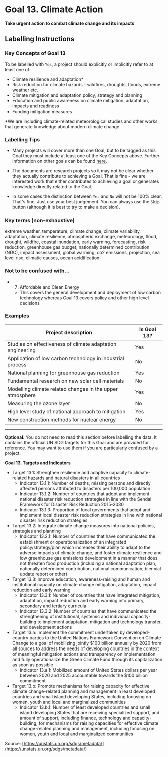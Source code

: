 # Goal 13. Climate Action
**Take urgent action to combat climate change and its impacts**

## Labelling Instructions

### Key Concepts of Goal 13

To be labelled with `Yes`, a project should explicitly or implicitly refer to at least one of:

* Climate resilience and adaptation*
* Risk reduction for climate hazards - wildfires, droughts, floods, extreme weather etc.
* Climate mitigation and adaptation policy, strategy and planning
* Education and public awareness on climate mitigation, adaptation, impacts and readiness
* Funding mitigation measures

*We are including climate-related meteorological studies and other works that generate knowledge about modern climate change

### Labelling Tips

* Many projects will cover more than one Goal, but to be tagged as this Goal they must include at least one of the Key Concepts above. Further information on other goals can be found [here](https://unstats.un.org/sdgs/metadata/).

* The documents are research projects so it may not be clear whether they actually contribute to achieving a Goal. That is fine - we are interested work that either contributes to achieving a goal or generates knowledge directly related to the Goal.

* In some cases the distinction between `Yes` and `No` will not be 100% clear. That's fine. Just use your best judgement. You can always use the `Skip` button (although it is best to try to make a decision).

### Key terms (non-exhaustive)
extreme weather, temperature, climate change, climate variability, adaptation, climate resilience, atmospheric exchange, meteorology, flood, drought, wildfire, coastal inundation, early warning, forecasting, risk reduction, greenhouse gas budget, nationally determined contribution (NDC), impact assessment, global warming, co2 emissions, projection, sea level rise, climatic causes, ocean acidification

### Not to be confused with...

- 7. Affordable and Clean Energy
	- This covers the general development and deployment of low carbon technology whereas Goal 13 covers policy and other high level decisions


### Examples

| Project description                                        | Is Goal 13? |
|------------------------------------------------------------|-------------|
| Studies on effectiveness of climate adaptation engineering | Yes         |
| Application of low carbon technology in industrial process | No          |
| National planning for greenhouse gas reduction             | Yes         |
| Fundamental research on new solar cell materials           | No          |
| Modelling climate related changes in the upper atmosphere  | Yes         |
| Measuring the ozone layer                                  | No          |
| High level study of national approach to mitigation        | Yes         |
| New construction methods for nuclear energy                | No          |

---

**Optional:** You do not need to read this section before labelling the data. It contains the official UN SDG targets for this Goal and are provided for reference. You may want to use them if you are particularly confused by a project.


**Goal 13. Targets and Indicators**

* Target 13.1: Strengthen resilience and adaptive capacity to climate-related hazards and natural disasters in all countries
	* Indicator 13.1.1: Number of deaths, missing persons and directly affected persons attributed to disasters per 100,000 population
	* Indicator 13.1.2: Number of countries that adopt and implement national disaster risk reduction strategies in line with the Sendai Framework for Disaster Risk Reduction 2015-2030
	* Indicator 13.1.3: Proportion of local governments that adopt and implement local disaster risk reduction strategies in line with national disaster risk reduction strategies
* Target 13.2: Integrate climate change measures into national policies, strategies and planning
	* Indicator 13.2.1: Number of countries that have communicated the establishment or operationalization of an integrated policy/strategy/plan which increases their ability to adapt to the adverse impacts of climate change, and foster climate resilience and low greenhouse gas emissions development in a manner that does not threaten food production (including a national adaptation plan, nationally determined contribution, national communication, biennial update report or other)
* Target 13.3: Improve education, awareness-raising and human and institutional capacity on climate change mitigation, adaptation, impact reduction and early warning
	* Indicator 13.3.1: Number of countries that have integrated mitigation, adaptation, impact reduction and early warning into primary, secondary and tertiary curricula
	* Indicator 13.3.2: Number of countries that have communicated the strengthening of institutional, systemic and individual capacity-building to implement adaptation, mitigation and technology transfer, and development actions
* Target 13.a: Implement the commitment undertaken by developed-country parties to the United Nations Framework Convention on Climate Change to a goal of mobilizing jointly $100 billion annually by 2020 from all sources to address the needs of developing countries in the context of meaningful mitigation actions and transparency on implementation and fully operationalize the Green Climate Fund through its capitalization as soon as possible
	* Indicator 13.a.1: Mobilized amount of United States dollars per year between 2020 and 2025 accountable towards the $100 billion commitment
* Target 13.b: Promote mechanisms for raising capacity for effective climate change-related planning and management in least developed countries and small island developing States, including focusing on women, youth and local and marginalized communities
	* Indicator 13.b.1: Number of least developed countries and small island developing States that are receiving specialized support, and amount of support, including finance, technology and capacity-building, for mechanisms for raising capacities for effective climate change-related planning and management, including focusing on women, youth and local and marginalized communities

Source: [https://unstats.un.org/sdgs/metadata/](https://unstats.un.org/sdgs/metadata/)